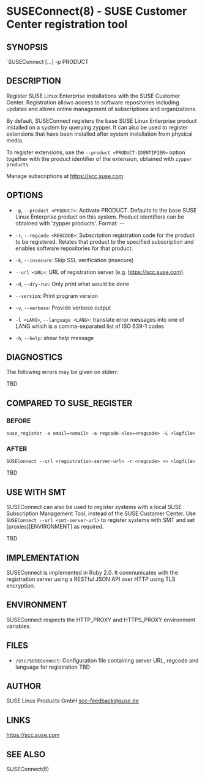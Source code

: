 SUSEConnect(8) - SUSE Customer Center registration tool
=======================================================

## SYNOPSIS

`SUSEConnect [<optional>...] -p PRODUCT

## DESCRIPTION

Register SUSE Linux Enterprise installations with the SUSE Customer Center.
Registration allows access to software repositories including updates
and allows online management of subscriptions and organizations.

By default, SUSEConnect registers the base SUSE Linux Enterprise product
installed on a system by querying zypper.  It can also be used to register
extensions that have been installed after system installation from physical media.

To register extensions, use the `--product <PRODUCT-IDENTIFIER>` option together 
with the product identifier of the extension, obtained with `zypper products`
  
Manage subscriptions at https://scc.suse.com

## OPTIONS
  * `-p`, `--product <PRODUCT>`:
    Activate PRODUCT. Defaults to the base SUSE Linux Enterprise product
    on this system. Product identifiers can be obtained with 'zypper products'.
    Format: <name>-<version>-<architecture>

  * `-r`, `--regcode <REGCODE>`:
    Subscription registration code for the product to be registered.
    Relates that product to the specified subscription and enables software
    repositories for that product.

  * `-k`, `--insecure`:
    Skip SSL verification (insecure)

  * `--url <URL>`:
    URL of registration server (e.g. https://scc.suse.com).

  * `-d`, `--dry-run`:
    Only print what would be done

  * `--version`:
    Print program version

  * `-v`, `--verbose`:
    Provide verbose output

  * `-l <LANG>`, `--language <LANG>`:
    translate error messages into one of LANG which is a comma-separated list
    of ISO 639-1 codes

  * `-h`, `--help`:
    show help message

## DIAGNOSTICS
  The following errors may be given on stderr:

  TBD

## COMPARED TO SUSE_REGISTER
### BEFORE
  `suse_register -a email=<email> -a regcode-sles=<regcode> -L <logfile>`
### AFTER
  `SUSEConnect --url <registration-server-url> -r <regcode> >> <logfile>`

  TBD

## USE WITH SMT
  SUSEConnect can also be used to register systems with a local SUSE Subscription Management Tool, instead of the SUSE Customer Center.  Use `SUSEConnect --url <smt-server-url>` to register systems with SMT and set [proxies][ENVIRONMENT] as required.

  TBD

## IMPLEMENTATION
  SUSEConnect is implemented in Ruby 2.0.  It communicates with the registration server using a RESTful JSON API over HTTP using TLS encryption.

## ENVIRONMENT
  SUSEConnect respects the HTTP_PROXY and HTTPS_PROXY environment variables.

## FILES
  * `/etc/SUSEConnect`:
    Configuration file containing server URL, regcode and language for registration 
    TBD

## AUTHOR
  SUSE Linux Products GmbH <scc-feedback@suse.de>

## LINKS
  https://scc.suse.com

## SEE ALSO

SUSEConnect(5)
